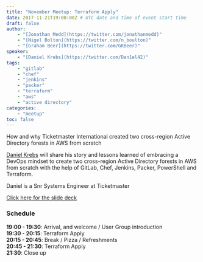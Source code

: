 ```yaml
---
title: "November Meetup: Terraform Apply"
date: 2017-11-21T19:00:00Z # UTC date and time of event start time
draft: false
author: 
    - "[Jonathan Medd](https://twitter.com/jonathanmedd)"
    - "[Nigel Bolton](https://twitter.com/n_boulton)"
    - "[Graham Beer](https://twitter.com/GKBeer)"
speaker: 
    - "[Daniel Krebs](https://twitter.com/Dan1el42)"
tags: 
    - "gitlab"
    - "chef"
    - "jenkins"
    - "packer"
    - "terraform"
    - "aws"
    - "active directory"
categories: 
    - "meetup"
toc: false
---
```


How and why Ticketmaster International created two cross-region Active Directory forests in AWS from scratch

[Daniel Krebs](https://twitter.com/Dan1el42) will share his story and lessons learned of embracing a DevOps mindset to create two cross-region Active Directory forests in AWS from scratch with the help of GitLab, Chef, Jenkins, Packer, PowerShell and Terraform.

Daniel is a Snr Systems Engineer at Ticketmaster

[Click here for the slide deck](https://github.com/powershellorguk/SouthCoast/tree/master/Meetups/2017/November)

### Schedule

**19:00 - 19:30**: Arrival, and welcome / User Group introduction  
**19:30 - 20:15**: Terraform Apply  
**20:15 - 20:45**: Break / Pizza / Refreshments  
**20:45 - 21:30**: Terraform Apply  
**21:30**: Close up